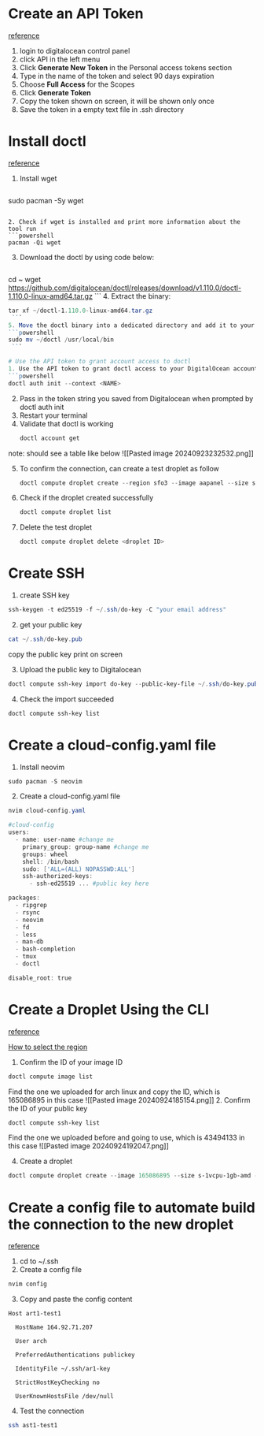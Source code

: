 
# Create an API Token
[reference](https://docs.digitalocean.com/reference/api/create-personal-access-token/)

1. login to digitalocean control panel
2. click API in the left menu
3. Click **Generate New Token** in the Personal access tokens section
4. Type in the name of the token and select 90 days expiration
5. Choose **Full Access** for the Scopes
6. Click **Generate Token**
7. Copy the token shown on screen, it will be shown only once
8. Save the token in a empty text file in .ssh directory 

# Install doctl
[reference](https://docs.digitalocean.com/reference/doctl/how-to/install/)

1. Install wget
   ```powershell
sudo pacman -Sy wget
```

2. Check if wget is installed and print more information about the tool run
```powershell
pacman -Qi wget
```

3. Download the doctl by using code below:
   ```powershell
cd ~
wget https://github.com/digitalocean/doctl/releases/download/v1.110.0/doctl-1.110.0-linux-amd64.tar.gz
	```
4. Extract the binary:
   ```powershell
tar xf ~/doctl-1.110.0-linux-amd64.tar.gz
	```
5. Move the doctl binary into a dedicated directory and add it to your system’s path by running:
   ```powershell
sudo mv ~/doctl /usr/local/bin
	```

# Use the API token to grant account access to doctl
1. Use the API token to grant doctl access to your DigitalOcean account, give this authentication context a name. 
   ```powershell
   doctl auth init --context <NAME>
   ```
2. Pass in the token string you saved from Digitalocean when prompted by doctl auth init
3. Restart your terminal
4. Validate that doctl is working
   ```powershell
   doctl account get
   ```

note: should see a table like below
![[Pasted image 20240923232532.png]] 

5. To confirm the connection, can create a test droplet as follow
   ```powershell
   doctl compute droplet create --region sfo3 --image aapanel --size s-1vcpu-1gb droplet-test
	```

6. Check if the droplet created successfully
   ```powershell
   doctl compute droplet list
	```

7. Delete the test droplet
      ```powershell
   doctl compute droplet delete <droplet ID>
	```

# Create SSH
1. create SSH key
```powershell
ssh-keygen -t ed25519 -f ~/.ssh/do-key -C "your email address"
```

2. get your public key
```powershell
cat ~/.ssh/do-key.pub
```

copy the public key print on screen

3. Upload the public key to Digitalocean 
```powershell
doctl compute ssh-key import do-key --public-key-file ~/.ssh/do-key.pub
```
4. Check the import succeeded
```powershell
doctl compute ssh-key list
```

# Create a cloud-config.yaml file
1. Install neovim
```powershell
sudo pacman -S neovim
```

2. Create a cloud-config.yaml file
```powershell
nvim cloud-config.yaml
```

```powershell
#cloud-config
users:
  - name: user-name #change me
    primary_group: group-name #change me
    groups: wheel
    shell: /bin/bash
    sudo: ['ALL=(ALL) NOPASSWD:ALL']
    ssh-authorized-keys:
      - ssh-ed25519 ... #public key here

packages:
  - ripgrep
  - rsync
  - neovim
  - fd
  - less
  - man-db
  - bash-completion
  - tmux
  - doctl

disable_root: true

```

# Create a Droplet Using the CLI
[reference](https://docs.digitalocean.com/products/droplets/how-to/create/)

[How to select the region](https://www.digitalocean.com/blog/choosing-a-data-center-location)

1. Confirm the ID of your image ID
```powershell
doctl compute image list 
```
Find the one we uploaded for arch linux and copy the ID, which is 165086895 in this case
![[Pasted image 20240924185154.png]]
2. Confirm the ID of your public key
```bash
doctl compute ssh-key list
```
Find the one we uploaded before and going to use, which is 43494133 in this case
![[Pasted image 20240924192047.png]]

4. Create a droplet
```powershell
doctl compute droplet create --image 165086895 --size s-1vcpu-1gb-amd --region sfo3 --ssh-keys 43494133 --user-data-file ~/.ssh/cloud-config.yaml --wait as1-test

```


# Create a config file to automate build the connection to the new droplet
[reference](https://docs.digitalocean.com/products/droplets/how-to/automate-setup-with-cloud-init/)

1. cd to ~/.ssh
2. Create a config file
```bash
nvim config
```
3. Copy and paste the config content
```
Host art1-test1

  HostName 164.92.71.207

  User arch

  PreferredAuthentications publickey

  IdentityFile ~/.ssh/ar1-key

  StrictHostKeyChecking no

  UserKnownHostsFile /dev/null
```

4. Test the connection
```bash
ssh ast1-test1
```


